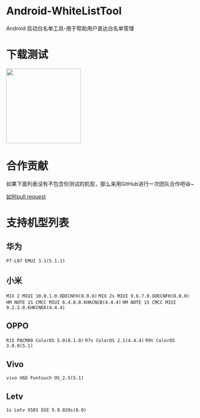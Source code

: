 # Android-WhiteListTool
Android 启动白名单工具-用于帮助用户直达白名单管理

# 下载测试

<img src="https://raw.githubusercontent.com/xuehuayous/Android-WhiteListTool/master/app/qrcode.png" width="200" />

# 合作贡献

如果下面列表没有不包含你测试的机型，那么来用GitHub进行一次团队合作吧😆~

[如何pull request](https://github.com/xuehuayous/Android-WhiteListTool/blob/master/pull_request.md)

# 支持机型列表

## 华为

`P7-L07 EMUI 3.1(5.1.1)`

## 小米

`MIX 2 MIUI 10.0.1.0.ODECNFH(8.0.0)` `MIX 2s MIUI 9.6.7.0.ODECNFH(8.0.0)` `HM NOTE 1S CMCC MIUI 6.4.8.0.KHKCNCB(4.4.4)` `HM NOTE 1S CMCC MIUI 9.2.2.0.KHKCNEK(4.4.4)`

## OPPO

`R15 PACM00 ColorOS 5.0(8.1.0)` `R7s ColorOS 2.1(4.4.4)` `R9t ColorOS 3.0.0(5.1)`

## Vivo

`vivo X6D Funtouch OS_2.5(5.1)`

## Letv

`1s Letv X501 EUI 5.9.028s(6.0)`